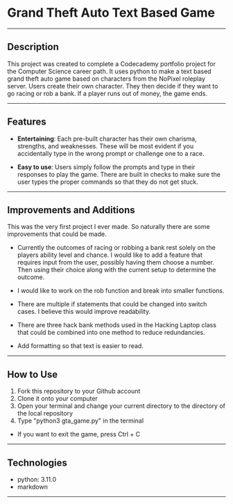 # Grand Theft Auto Text Based Game

---

## Description
This project was created to complete a Codecademy portfolio project for the Computer Science career path.  It uses python to make a text based grand theft auto game based on characters from the NoPixel roleplay server.  Users create their own character.  They then decide if they want to go racing or rob a bank.  If a player runs out of money, the game ends.

---

## Features
*  __Entertaining__:  Each pre-built character has their own charisma, strengths, and weaknesses.  These will be most evident if you accidentally type in the wrong prompt or challenge one to a race.   

*  __Easy to use__: Users simply follow the prompts and type in their responses to play the game.  There are built in checks to make sure the user types the proper commands so that they do not get stuck.      

---

## Improvements and Additions
This was the very first project I ever made.  So naturally there are some improvements that could be made.  

* Currently the outcomes of racing or robbing a bank rest solely on the players ability level and chance.  I would like to add a feature that requires input from the user, possibly having them choose a number.  Then using their choice along with the current setup to determine the outcome.

* I would like to work on the rob function and break into smaller functions.  

* There are multiple if statements that could be changed into switch cases.  I believe this would improve readability.

* There are three hack bank methods used in the Hacking Laptop class that could be combined into one method to reduce redundancies.

* Add formatting so that text is easier to read.  

---

## How to Use
1. Fork this repository to your Github account
2. Clone it onto your computer
3. Open your terminal and change your current directory to the directory of the local repository
4. Type "python3 gta_game.py" in the terminal

* If you want to exit the game, press Ctrl + C

---

## Technologies
* python: 3.11.0
* markdown

---